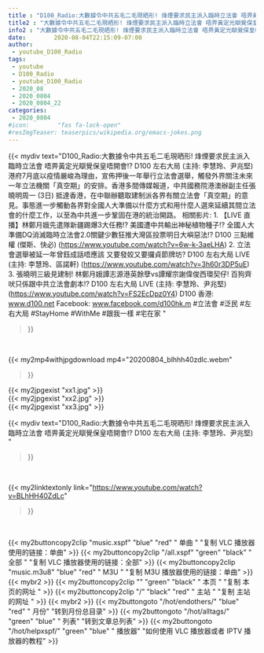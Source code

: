 ```yaml
---
title : "D100_Radio:大數據令中共五毛二毛現晒形! 烽煙要求民主派入臨時立法會 唔畀黃定光瞓覺保皇唔開會!? D100 左右大局 (主持: 李慧玲、尹兆堅) "
title2 : "大數據令中共五毛二毛現晒形! 烽煙要求民主派入臨時立法會 唔畀黃定光瞓覺保皇唔開會!? D100 左右大局 (主持: 李慧玲、尹兆堅) "
info2 : "大數據令中共五毛二毛現晒形! 烽煙要求民主派入臨時立法會 唔畀黃定光瞓覺保皇唔開會!? D100 左右大局 (主持: 李慧玲、尹兆堅)    港府7月底以疫情嚴峻為理由，宣佈押後一年舉行立法會選舉，觸發外界關注未來一年立法機關「真空期」的安排。香港多間傳媒報道，中共國務院港澳辦副主任張曉明周一 (3日) 抵達香港，在中聯辦聽取建制派各界有關立法會「真空期」的意見。事態進一步觸動各界對全國人大準備以什麼方式和用什麼人選來延續其間立法會的什麼工作，以至為中共進一步鞏固在港的統治開路。  相關影片: 1. 【LIVE 直播】林鄭月娥先遣隊新疆踢爆3大任務!? 美國遭中共輸出神秘植物種子!? 全國人大準備DQ消滅臨時立法會2.0關鍵少數狂推大灣區投票明日大嶼惡法!?  D100 三點維權 (傑斯、快必) (https://www.youtube.com/watch?v=6w-k-3aeLHA) 2. 立法會選舉被延一年曾鈺成話唔應該 又要發姣又要攞貞節牌坊?  D100 左右大局 LIVE (主持: 李慧玲、區諾軒) (https://www.youtube.com/watch?v=3h60r3DP5uE) 3. 張曉明三級見建制! 林鄭月娥譚志源港英餘孽vs譚耀宗謝偉俊西環契仔! 百狗齊吠只係跟中共立法會劇本!?   D100 左右大局 LIVE (主持: 李慧玲、尹兆堅) (https://www.youtube.com/watch?v=FS2EcDpz0Y4)  D100 香港: www.d100.net  Facebook: www.facebook.com/d100hk.m  #立法會 #泛民 #左右大局 #StayHome #WithMe #跟我一樣 #宅在家 "
date:        2020-08-04T22:15:09-07:00
author:
 - youtube_D100_Radio
tags:
 - youtube
 - D100_Radio
 - youtube_D100_Radio
 - 2020_08
 - 2020_0804
 - 2020_0804_22
categories:
 - 2020_0804
#icon:        "fas fa-lock-open"
#resImgTeaser: teaserpics/wikipedia.org/emacs-jokes.png
---
```


{{< mydiv text="D100_Radio:大數據令中共五毛二毛現晒形! 烽煙要求民主派入臨時立法會 唔畀黃定光瞓覺保皇唔開會!? D100 左右大局 (主持: 李慧玲、尹兆堅)    港府7月底以疫情嚴峻為理由，宣佈押後一年舉行立法會選舉，觸發外界關注未來一年立法機關「真空期」的安排。香港多間傳媒報道，中共國務院港澳辦副主任張曉明周一 (3日) 抵達香港，在中聯辦聽取建制派各界有關立法會「真空期」的意見。事態進一步觸動各界對全國人大準備以什麼方式和用什麼人選來延續其間立法會的什麼工作，以至為中共進一步鞏固在港的統治開路。  相關影片: 1. 【LIVE 直播】林鄭月娥先遣隊新疆踢爆3大任務!? 美國遭中共輸出神秘植物種子!? 全國人大準備DQ消滅臨時立法會2.0關鍵少數狂推大灣區投票明日大嶼惡法!?  D100 三點維權 (傑斯、快必) (https://www.youtube.com/watch?v=6w-k-3aeLHA) 2. 立法會選舉被延一年曾鈺成話唔應該 又要發姣又要攞貞節牌坊?  D100 左右大局 LIVE (主持: 李慧玲、區諾軒) (https://www.youtube.com/watch?v=3h60r3DP5uE) 3. 張曉明三級見建制! 林鄭月娥譚志源港英餘孽vs譚耀宗謝偉俊西環契仔! 百狗齊吠只係跟中共立法會劇本!?   D100 左右大局 LIVE (主持: 李慧玲、尹兆堅) (https://www.youtube.com/watch?v=FS2EcDpz0Y4)  D100 香港: www.d100.net  Facebook: www.facebook.com/d100hk.m  #立法會 #泛民 #左右大局 #StayHome #WithMe #跟我一樣 #宅在家 "
>}}
<br>


{{< my2mp4withjpgdownload mp4="20200804_blhhh40zdlc.webm"
>}}

{{< my2jpgexist "xx1.jpg" >}}<br>
{{< my2jpgexist "xx2.jpg" >}}<br>
{{< my2jpgexist "xx3.jpg" >}}<br>



{{< mydiv text="D100_Radio:大數據令中共五毛二毛現晒形! 烽煙要求民主派入臨時立法會 唔畀黃定光瞓覺保皇唔開會!? D100 左右大局 (主持: 李慧玲、尹兆堅) "
>}}
<br>

{{< my2linktextonly link="https://www.youtube.com/watch?v=BLhHH40ZdLc"
>}}


<br>

{{< my2buttoncopy2clip "music.xspf"        "blue"   "red"    " 单曲 "  "复制 VLC 播放器使用的链接：单曲" >}} {{< my2buttoncopy2clip "/all.xspf"         "green"  "black"  " 全部 "  "复制 VLC 播放器使用的链接：全部" >}} {{< my2buttoncopy2clip "music.m3u8"        "blue"   "red"    " M3U  "    "复制 M3U 播放器使用的链接：单曲" >}} {{< mybr2 >}} {{< my2buttoncopy2clip ""                  "green"  "black"  " 本页 "    "复制 本页的网址 " >}} {{< my2buttoncopy2clip "/"                 "black"  "red"    " 主站 "    "复制 主站的网址 " >}} {{< mybr2 >}} {{< my2buttongoto      "/hot/endothers/"   "blue"   "red"    " 月份"   "转到月份总目录" >}} {{< my2buttongoto      "/hot/alltags/"     "green"  "blue"   " 列表"   "转到文章总列表" >}} {{< my2buttongoto      "/hot/helpxspf/"    "green"  "blue"   " 播放器" "如何使用 VLC 播放器或者 IPTV 播放器的教程" >}} 
